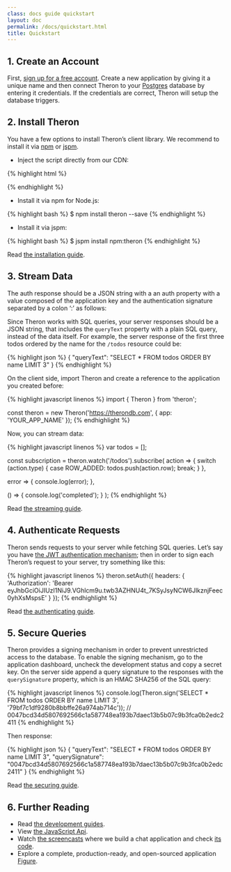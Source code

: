```yaml
---
class: docs guide quickstart
layout: doc
permalink: /docs/quickstart.html
title: Quickstart
---
```


## 1. Create an Account

First, [sign up for a free account](/signup). Create a new application by giving
it a unique name and then connect Theron to your [Postgres](http://postgresql.org)
database by entering it credentials. If the credentials are correct, Theron will
setup the database triggers.

## 2. Install Theron

You have a few options to install Theron’s client library. We recommend to
install it via [npm](https://www.npmjs.com/package/theron) or [jspm](http://jspm.io).

-	Inject the script directly from our CDN:

{% highlight html %}
<script src="//cdn.therondb.com/bundles/0.1.4/theron.umd.js"></script>
{% endhighlight %}

-	Install it via npm for Node.js:

{% highlight bash %}
$ npm install theron --save
{% endhighlight %}

-	Install it via jspm:

{% highlight bash %}
$ jspm install npm:theron
{% endhighlight %}

Read [the installation guide](./guide/installing-theron.html).

## 3. Stream Data

The auth response should be a JSON string with a an auth property with a value
composed of the application key and the authentication signature separated by a
colon ‘:’ as follows:

Since Theron works with SQL queries, your server responses should be a JSON
string, that includes the `queryText` property with a plain SQL query, instead
of the data itself. For example, the server response of the first three todos
ordered by the name for the `/todos` resource could be:

{% highlight json %}
{ "queryText": "SELECT * FROM todos ORDER BY name LIMIT 3" }
{% endhighlight %}

On the client side, import Theron and create a reference to the application you
created before:

{% highlight javascript linenos %}
import { Theron } from 'theron';

const theron = new Theron('https://therondb.com', { app: 'YOUR_APP_NAME' });
{% endhighlight %}

Now, you can stream data:

{% highlight javascript linenos %}
var todos = [];

const subscription = theron.watch('/todos').subscribe(
  action => {
    switch (action.type) {
      case ROW_ADDED:
        todos.push(action.row);
        break;
    }
  },

  error => {
    console.log(error);
  },

  () => {
    console.log('completed');
  }
);
{% endhighlight %}

Read [the streaming guide](./guide/understanding-stream.html).

## 4. Authenticate Requests

Theron sends requests to your server while fetching SQL queries. Let’s say you
have [the JWT authentication mechanism](https://jwt.io); then in order to sign
each Theron’s request to your server, try something like this:

{% highlight javascript linenos %}
theron.setAuth({
  headers: { 'Authorization': 'Bearer eyJhbGciOiJIUzI1NiJ9.VGhlcm9u.twb3AZHNU4t_7KSyJsyNCW6JlkznjFeec0yhXsMspsE' }
});
{% endhighlight %}

Read [the authenticating guide](./guide/authenticating-requests.html).

## 5. Secure Queries

Theron provides a signing mechanism in order to prevent unrestricted access to
the database. To enable the signing mechanism, go to the application dashboard,
uncheck the development status and copy a secret key. On the server side append
a query signature to the responses with the `querySignature` property, which is
an HMAC SHA256 of the SQL query:

{% highlight javascript linenos %}
console.log(Theron.sign('SELECT * FROM todos ORDER BY name LIMIT 3', '79bf7c1df9280b8bbffe26a974ab714c'));
// 0047bcd34d5807692566c1a587748ea193b7daec13b5b07c9b3fca0b2edc2411
{% endhighlight %}

Then response:

{% highlight json %}
{ "queryText": "SELECT * FROM todos ORDER BY name LIMIT 3", "querySignature": "0047bcd34d5807692566c1a587748ea193b7daec13b5b07c9b3fca0b2edc2411" }
{% endhighlight %}

Read [the securing guide](./guide/securing-queries.html).

## 6. Further Reading

- Read [the development guides](./guide/installing-theron.html).
- View [the JavaScript Api](./api/Theron.html).
- Watch [the screencasts](/home#screencasts) where we build a chat application and check [its code](https://github.com/rosendi/rechat).
- Explore a complete, production-ready, and open-sourced application [Figure](https://figure-app.com).
